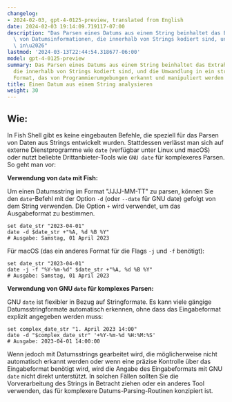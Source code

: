 ```yaml
---
changelog:
- 2024-02-03, gpt-4-0125-preview, translated from English
date: 2024-02-03 19:14:09.719117-07:00
description: "Das Parsen eines Datums aus einem String beinhaltet das Extrahieren\
  \ von Datumsinformationen, die innerhalb von Strings kodiert sind, und die Umwandlung\
  \ in\u2026"
lastmod: '2024-03-13T22:44:54.318677-06:00'
model: gpt-4-0125-preview
summary: Das Parsen eines Datums aus einem String beinhaltet das Extrahieren von Datumsinformationen,
  die innerhalb von Strings kodiert sind, und die Umwandlung in ein strukturiertes
  Format, das von Programmierumgebungen erkannt und manipuliert werden kann.
title: Einen Datum aus einem String analysieren
weight: 30
---
```


## Wie:
In Fish Shell gibt es keine eingebauten Befehle, die speziell für das Parsen von Daten aus Strings entwickelt wurden. Stattdessen verlässt man sich auf externe Dienstprogramme wie `date` (verfügbar unter Linux und macOS) oder nutzt beliebte Drittanbieter-Tools wie `GNU date` für komplexeres Parsen. So geht man vor:

**Verwendung von `date` mit Fish:**

Um einen Datumsstring im Format "JJJJ-MM-TT" zu parsen, können Sie den `date`-Befehl mit der Option `-d` (oder `--date` für GNU date) gefolgt von dem String verwenden. Die Option `+` wird verwendet, um das Ausgabeformat zu bestimmen.

```fish
set date_str "2023-04-01"
date -d $date_str +"%A, %d %B %Y"
# Ausgabe: Samstag, 01 April 2023
```

Für macOS (das ein anderes Format für die Flags `-j` und `-f` benötigt):

```fish
set date_str "2023-04-01"
date -j -f "%Y-%m-%d" $date_str +"%A, %d %B %Y"
# Ausgabe: Samstag, 01 April 2023
```

**Verwendung von GNU `date` für komplexes Parsen:**

GNU `date` ist flexibler in Bezug auf Stringformate. Es kann viele gängige Datumsstringformate automatisch erkennen, ohne dass das Eingabeformat explizit angegeben werden muss:

```fish
set complex_date_str "1. April 2023 14:00"
date -d "$complex_date_str" '+%Y-%m-%d %H:%M:%S'
# Ausgabe: 2023-04-01 14:00:00
```

Wenn jedoch mit Datumsstrings gearbeitet wird, die möglicherweise nicht automatisch erkannt werden oder wenn eine präzise Kontrolle über das Eingabeformat benötigt wird, wird die Angabe des Eingabeformats mit GNU `date` nicht direkt unterstützt. In solchen Fällen sollten Sie die Vorverarbeitung des Strings in Betracht ziehen oder ein anderes Tool verwenden, das für komplexere Datums-Parsing-Routinen konzipiert ist.
